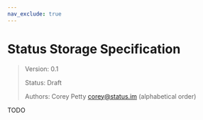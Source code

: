 ```yaml
---
nav_exclude: true
---
```


# Status Storage Specification

> Version: 0.1
>
> Status: Draft
>
> Authors: Corey Petty [corey@status.im](mailto:corey@status.im) (alphabetical order)

TODO
